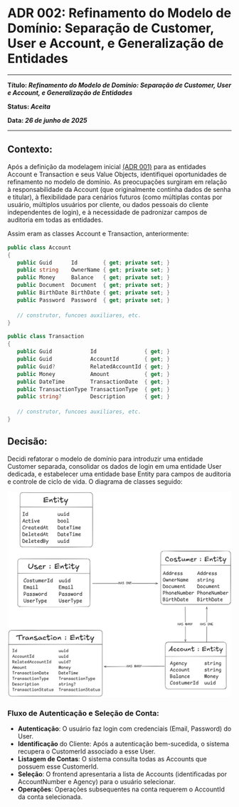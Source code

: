 # ADR 002: Refinamento do Modelo de Domínio: Separação de Customer, User e Account, e Generalização de Entidades

---

**Título: _Refinamento do Modelo de Domínio: Separação de Customer, User e Account, e Generalização de Entidades_**

**Status: _Aceita_**

**Data: _26 de junho de 2025_**

---

## Contexto:
Após a definição da modelagem inicial [(ADR 001)](./0001-initial-domain-modeling.md) para as entidades Account e Transaction e seus Value Objects, identifiquei oportunidades de refinamento no modelo de domínio. As preocupações surgiram em relação à responsabilidade da Account (que originalmente continha dados de senha e titular), à flexibilidade para cenários futuros (como múltiplas contas por usuário, múltiplos usuários por cliente, ou dados pessoais do cliente independentes de login), e à necessidade de padronizar campos de auditoria em todas as entidades.

Assim eram as classes Account e Transaction, anteriormente:

```cs
public class Account
{
   public Guid      Id        { get; private set; }
   public string    OwnerName { get; private set; }
   public Money     Balance   { get; private set; }
   public Document  Document  { get; private set; }
   public BirthDate BirthDate { get; private set; }
   public Password  Password  { get; private set; }

   // construtor, funcoes auxiliares, etc.
}
```

```cs
public class Transaction
{
   public Guid            Id               { get; }
   public Guid            AccountId        { get; }
   public Guid?           RelatedAccountId { get; }
   public Money           Amount           { get; }
   public DateTime        TransactionDate  { get; }
   public TransactionType TransactionType  { get; }
   public string?         Description      { get; }

   // construtor, funcoes auxiliares, etc.
}
```

## Decisão:

Decidi refatorar o modelo de domínio para introduzir uma entidade Customer separada, consolidar os dados de login em uma entidade User dedicada, e estabelecer uma entidade base Entity para campos de auditoria e controle de ciclo de vida. O diagrama de classes seguido:

![alt text](./images/0002-class-diagram.png)

### Fluxo de Autenticação e Seleção de Conta:

- **Autenticação**: O usuário faz login com credenciais (Email, Password) do User.
- **Identificação** do Cliente: Após a autenticação bem-sucedida, o sistema recupera o CustomerId associado a esse User.
- **Listagem de Contas**: O sistema consulta todas as Accounts que possuem esse CustomerId.
- **Seleção**: O frontend apresentaria a lista de Accounts (identificadas por AccountNumber e Agency) para o usuário selecionar.
- **Operações**: Operações subsequentes na conta requerem o AccountId da conta selecionada.